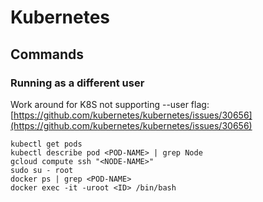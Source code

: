 # Kubernetes

## Commands

### Running as a different user

Work around for K8S not supporting --user flag: [https://github.com/kubernetes/kubernetes/issues/30656](https://github.com/kubernetes/kubernetes/issues/30656)

```console
kubectl get pods
kubectl describe pod <POD-NAME> | grep Node
gcloud compute ssh "<NODE-NAME>"
sudo su - root
docker ps | grep <POD-NAME>
docker exec -it -uroot <ID> /bin/bash
```
